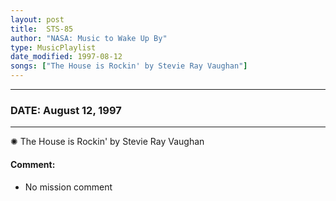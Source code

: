 ```yaml
---
layout: post
title:  STS-85
author: "NASA: Music to Wake Up By"
type: MusicPlaylist
date_modified: 1997-08-12
songs: ["The House is Rockin' by Stevie Ray Vaughan"]
---
```


----
### DATE: August 12, 1997
----
✺ The House is Rockin' by Stevie Ray Vaughan

#### Comment:
* No mission comment



<br/>
<center>
	<a target="_blank"
	   href="https://twitter.com/intent/tweet?hashtags=Space,NASA,Playlist,NASAWakeupCalls,SpaceProgram&text={{ page.author}}, '{{ page.songs.first }}' {{ page.title }}, {{ page.date | date: '%B %d, %Y' }}. {{ site.url }}{{ page.url }}&via=nasawakeupcalls"><i class="fab fa-twitter" alt="Tweet this page" style="font-size: 1.3em;"></i></a>
	&nbsp; 	<i class="fas fa-user-astronaut" style="font-size: 1.5em;"></i> &nbsp;
    <a type="amzn" search="'The House is Rockin' by Stevie Ray Vaughan'" category="popular music">
    <i class="fab fa-amazon" style="font-size: 1.3em;"></i></a>
</center>
